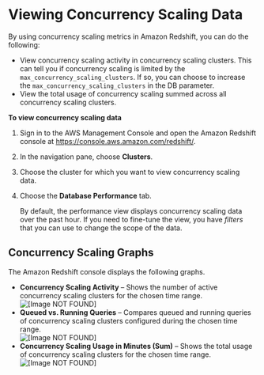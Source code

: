 # Viewing Concurrency Scaling Data<a name="performance-metrics-concurrency-scaling"></a>

By using concurrency scaling metrics in Amazon Redshift, you can do the following:
+ View concurrency scaling activity in concurrency scaling clusters\. This can tell you if concurrency scaling is limited by the `max_concurrency_scaling_clusters`\. If so, you can choose to increase the `max_concurrency_scaling_clusters` in the DB parameter\.
+ View the total usage of concurrency scaling summed across all concurrency scaling clusters\.

**To view concurrency scaling data**

1. Sign in to the AWS Management Console and open the Amazon Redshift console at [https://console\.aws\.amazon\.com/redshift/](https://console.aws.amazon.com/redshift/)\.

1. In the navigation pane, choose **Clusters**\.

1. Choose the cluster for which you want to view concurrency scaling data\.

1. Choose the **Database Performance** tab\.

   By default, the performance view displays concurrency scaling data over the past hour\. If you need to fine\-tune the view, you have *filters* that you can use to change the scope of the data\.

## Concurrency Scaling Graphs<a name="performance-metrics-concurrency-scaling-examples"></a>

The Amazon Redshift console displays the following graphs\.
+ **Concurrency Scaling Activity** – Shows the number of active concurrency scaling clusters for the chosen time range\.  
![\[Image NOT FOUND\]](http://docs.aws.amazon.com/redshift/latest/mgmt/images/concurrency-scaling-activity-graph.png)
+ **Queued vs\. Running Queries** – Compares queued and running queries of concurrency scaling clusters configured during the chosen time range\.  
![\[Image NOT FOUND\]](http://docs.aws.amazon.com/redshift/latest/mgmt/images/queued-running-configured-concurrency-scaling-clusters-graph.png)
+ **Concurrency Scaling Usage in Minutes \(Sum\)** – Shows the total usage of concurrency scaling clusters for the chosen time range\.  
![\[Image NOT FOUND\]](http://docs.aws.amazon.com/redshift/latest/mgmt/images/concurrency-scaling-usage-minutes-graph.png)